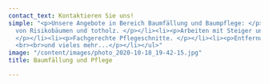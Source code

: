```yaml
---
contact_text: Kontaktieren Sie uns!
simple: "<p>Unsere Angebote in Bereich Baumfällung und Baumpflege: </p><ul><li><p>Rodung
  von Risikobäumen und totholz. </p></li><li><p>Arbeiten mit Steiger und Baumkletterer.
  </p></li><li><p>Fachgerechte Pflegeschnitte. </p></li><li><p>Entfernung von Baumstümpfen
  <br><br>und vieles mehr...</p></li></ul>"
image: "/content/images/photo_2020-10-18_19-42-15.jpg"
title: Baumfällung und Pflege

---
```

